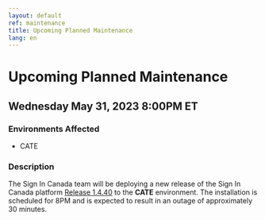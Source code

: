 ```yaml
---
layout: default
ref: maintenance
title: Upcoming Planned Maintenance
lang: en
---
```

# Upcoming Planned Maintenance

## Wednesday May 31, 2023 8:00PM ET

### Environments Affected

* CATE

### Description

The Sign In Canada team will be deploying a new release of the Sign In Canada platform
[Release 1.4.40](https://github.com/sign-in-canada/Acceptance-Platform/releases/tag/v1.4.40)
to the **CATE** environment. The installation is scheduled for 8PM
and is expected to result in an outage of approximately 30 minutes.

